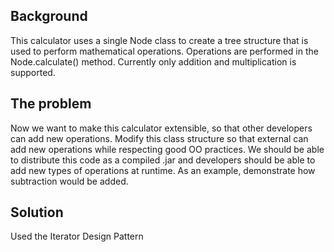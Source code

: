 ## Background 
This calculator uses a single Node class to create a tree structure that is used to perform mathematical operations. Operations are performed in the Node.calculate() method.  Currently only addition and multiplication is supported.
   
## The problem  
Now we want to make this calculator extensible, so that other developers can add new operations.
Modify this class structure so that external can add new operations while respecting good OO practices.
We should be able to distribute this code as a compiled .jar and developers should be able to add new types of operations at runtime.  As an example, demonstrate how subtraction would be added.

## Solution
Used the Iterator Design Pattern
